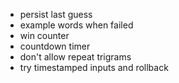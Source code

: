 - persist last guess
- example words when failed
- win counter
- countdown timer
- don't allow repeat trigrams
- try timestamped inputs and rollback
